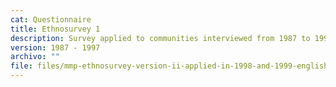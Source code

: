 ```yaml
---
cat: Questionnaire
title: Ethnosurvey 1
description: Survey applied to communities interviewed from 1987 to 1997, and in 1982
version: 1987 - 1997
archivo: ""
file: files/mmp-ethnosurvey-version-ii-applied-in-1998-and-1999-english.pdf
---
```


